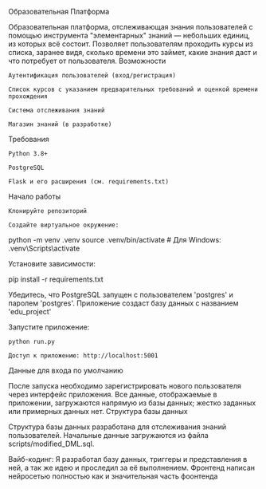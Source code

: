 Образовательная Платформа

Образовательная платформа, отслеживающая знания пользователей с помощью инструмента "элементарных" знаний — небольших единиц, из которых всё состоит. Позволяет пользователям проходить курсы из списка, заранее видя, сколько времени это займет, какие знания даст и что потребует от пользователя.
Возможности

    Аутентификация пользователей (вход/регистрация)

    Список курсов с указанием предварительных требований и оценкой времени прохождения

    Система отслеживания знаний

    Магазин знаний (в разработке)

Требования

    Python 3.8+

    PostgreSQL

    Flask и его расширения (см. requirements.txt)

Начало работы

    Клонируйте репозиторий

    Создайте виртуальное окружение:

python -m venv .venv
source .venv/bin/activate  # Для Windows: .venv\Scripts\activate

Установите зависимости:

pip install -r requirements.txt

Убедитесь, что PostgreSQL запущен с пользователем 'postgres' и паролем 'postgres'. Приложение создаст базу данных с названием 'edu_project'

Запустите приложение:

    python run.py

    Доступ к приложению: http://localhost:5001

Данные для входа по умолчанию

После запуска необходимо зарегистрировать нового пользователя через интерфейс приложения. Все данные, отображаемые в приложении, загружаются напрямую из базы данных; жестко заданных или примерных данных нет.
Структура базы данных

Структура базы данных разработана для отслеживания знаний пользователей. Начальные данные загружаются из файла scripts/modified_DML.sql.

Вайб-кодинг:
Я разработал базу данных, триггеры и представления в ней, а так же идею и проследил за её выполнением. Фронтенд написан нейросетью полностью как и значительная часть фоонтенда
